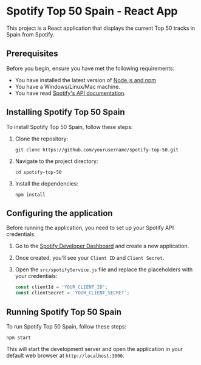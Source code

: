 # Spotify Top 50 Spain - React App

This project is a React application that displays the current Top 50 tracks in Spain from Spotify.

## Prerequisites

Before you begin, ensure you have met the following requirements:
* You have installed the latest version of [Node.js and npm](https://nodejs.org/)
* You have a Windows/Linux/Mac machine.
* You have read [Spotify's API documentation](https://developer.spotify.com/documentation/web-api/).

## Installing Spotify Top 50 Spain

To install Spotify Top 50 Spain, follow these steps:

1. Clone the repository:
   ```
   git clone https://github.com/yourusername/spotify-top-50.git
   ```
2. Navigate to the project directory:
   ```
   cd spotify-top-50
   ```
3. Install the dependencies:
   ```
   npm install
   ```

## Configuring the application

Before running the application, you need to set up your Spotify API credentials:

1. Go to the [Spotify Developer Dashboard](https://developer.spotify.com/dashboard/) and create a new application.
2. Once created, you'll see your `Client ID` and `Client Secret`.
3. Open the `src/spotifyService.js` file and replace the placeholders with your credentials:

   ```javascript
   const clientId = 'YOUR_CLIENT_ID';
   const clientSecret = 'YOUR_CLIENT_SECRET';
   ```

## Running Spotify Top 50 Spain

To run Spotify Top 50 Spain, follow these steps:

```
npm start
```

This will start the development server and open the application in your default web browser at `http://localhost:3000`.
